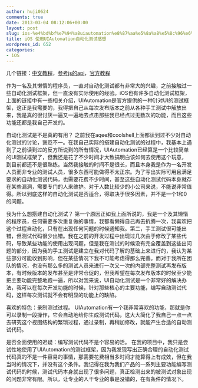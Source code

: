 ```yaml
---
author: huji0624
comments: true
date: 2013-03-04 08:12:06+00:00
layout: post
slug: ios-%e4%bd%bf%e7%94%a8uiautomation%e8%87%aa%e5%8a%a8%e5%8c%96%e6%b5%8b%e8%af%95%e6%84%9f%e6%83%b3
title: iOS 使用UIAutomation自动化测试感想
wordpress_id: 652
categories:
- iOS
---
```


几个链接：[中文教程](http://www.cnblogs.com/vowei/archive/2012/08/10/2631949.html)，[参考js的api](http://developer.apple.com/library/ios/#documentation/DeveloperTools/Reference/UIAutomationRef/_index.html#//apple_ref/doc/uid/TP40009771)，[官方教程](http://developer.apple.com/library/ios/#documentation/DeveloperTools/Conceptual/InstrumentsUserGuide/UsingtheAutomationInstrument/UsingtheAutomationInstrument.html#//apple_ref/doc/uid/TP40004652-CH20-SW1)

作为一名及其懒惰的程序员，一直对自动化测试都有非常大的兴趣，之前接触过一些自动化测试框架，但一直没有实际使用的经验。iOS也有许多自动化测试框架，上面的链接中有一些相关介绍，UIAutomation是官方提供的一种针对UI的测试框架，这正是我需要的，我得把自己从每次发布版本之前从各种手工测试中解放出来，我是真的很讨厌一遍又一遍地去点击那些我已经点过无数次的功能，而且这些功能还都是我自己开发的。

自动化测试是不是真的有用？
之前我在aqee和coolshell上面都读到过不少对自动化测试的讨论，褒贬不一。在我自己实际的搭建自动化测试的过程中，我基本上遇到了之前读到过的反方所说到的所有情况，UIAutomation已经算是一个比较简单的UI测试框架了，但我还是花了不少时间才大致搞明白该如何去使用这个玩意，到目前都还不是很熟练。当然我接触的时间不是很长，而且本身我是作为一名开发人员而非专业的测试人员，很多东西可能做得不太正宗。为了写出实际可用且满足要求的自动化测试代码，也需要花费不少时间，甚至这些自动化测试代码本身就存在某些漏洞，需要专门的人来维护。对于人数比较少的小公司来说，不能说非常值得。所以到底这样的自动化测试是否适合，得取决于很多因素，并不是一个1和0的问题。

我为什么想搭建自动化测试？
第一个原因正如我上面所说的，我是一个及其懒惰的程序员，任何需要多次重复做的事情，我都看懒得自己再去折腾一次，我喜欢把这个过程自动化，只有在出现任何问题的时候通知我。第二，手工测试很可能出错，但测试代码很少出错。我在之前的开发过程中出现过几次由于修改了某些代码，导致某些功能的使用出现问题，但是我在测试的时候没有完全覆盖到这些出问题的部分，因为我的手工测试是建立在我对代码了解的基础上来进行的，我认为某些部分可能收到影响，但在某些情况下我不可能考虑得那么完善。而对于我所在团队的情况，也没有那么多的测试人员来进行一次又一次的内部完整测试再发布版本，有时候版本的发布甚至是非常仓促的，但我希望在每次发布版本的时候至少能把主要功能完整地跑一遍，所以对我来说，UI自动化测试是一个非常好的解决办法，我可以在每次开发功能的时候，针对那些核心的主要功能，编写自动测试代码，这样每次测试就不会有明显的功能上的缺陷。

喜欢的特色：录制测试过程。
UIAutomation有一个我非常喜欢的功能，那就是你可以录制一段操作，它会自动地给你生成测试代码，这大大简化了我自己一点一点去研究这个视图结构的繁琐过程，通过录制，再稍加修改，就能产生合适的自动测试代码。

是否全面使用的迟疑：编写测试代码不是个容易的活。
在我的项目中，我只是尝试性地使用了UIAutomation的测试框架，因为我发现写出正确合理的自动化测试代码真的不是一件容易的事情，那需要花费相当多时间才能算得上有成效，但在我当时的情况下，并没有这个条件。我记得在我为我们产品的一系列主要功能编写测试代码的时候，测试代码本身就出现了很多问题，真正检测出来的被测试对象出现的问题非常有限。所以，让专业的人干专业的事是没错的，在有条件的情况下。
